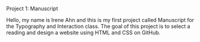 
Project 1: Manuscript

Hello, my name is Irene Ahn and this is my first project called Manuscript for the Typography and Interaction class. The goal of this project is to select a reading and design a website using HTML and CSS on GitHub.
